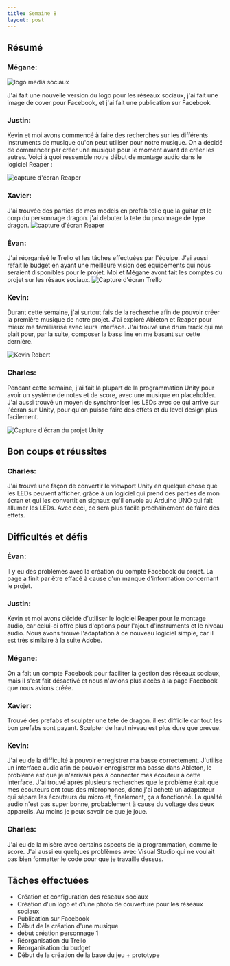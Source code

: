 ```yaml
---
title: Semaine 8
layout: post
---
```


## Résumé

### Mégane:

![logo media sociaux](../medias/Logo_Neon_socialmedia.png)

J'ai fait une nouvelle version du logo pour les réseaux sociaux, j'ai fait une image de cover pour Facebook, et j'ai fait une publication sur Facebook.

### Justin:

Kevin et moi avons commencé à faire des recherches sur les différents instruments de musique qu'on peut utiliser pour notre musique. On a décidé de commencer par créer une musique pour le moment avant de créer les autres. Voici à quoi ressemble notre début de montage audio dans le logiciel Reaper :

![capture d'écran Reaper](../medias/justin_sem8.png)

### Xavier:
J'ai trouvée des parties de mes models en prefab telle que la guitar et le corp du personnage dragon. j'ai debuter la tete du prsonnage de type dragon. 
![capture d'écran Reaper](../medias/XavierPerrasdragonV0.2.JPG)

### Évan: 

J'ai réorganisé le Trello et les tâches effectuées par l'équipe. J'ai aussi refait le budget en ayant une meilleure vision des équipements qui nous seraient disponibles pour le projet. Moi et Mégane avont fait les comptes du projet sur les résaux sociaux.
![Capture d'écran Trello](../medias/trello.png)

### Kevin:

Durant cette semaine, j'ai surtout fais de la recherche afin de pouvoir créer la première musique de notre projet. J'ai exploré Ableton et Reaper pour mieux me familliarisé avec leurs interface. J'ai trouvé une drum track qui me plait pour, par la suite, composer la bass line en me basant sur cette dernière.  

![Kevin Robert](../medias/kevin_sem8.jpg)

### Charles:

Pendant cette semaine, j'ai fait la plupart de la programmation Unity pour avoir un système de notes et de score, avec une musique en placeholder. J'ai aussi trouvé un moyen de synchroniser les LEDs avec ce qui arrive sur l'écran sur Unity, pour qu'on puisse faire des effets et du level design plus facilement.

![Capture d'écran du projet Unity](../medias/sem8_charles.PNG)

## Bon coups et réussites

### Charles:

J'ai trouvé une façon de convertir le viewport Unity en quelque chose que les LEDs peuvent afficher, grâce à un logiciel qui prend des parties de mon écran et qui les convertit en signaux qu'il envoie au Arduino UNO qui fait allumer les LEDs. Avec ceci, ce sera plus facile prochainement de faire des effets.

## Difficultés et défis

### Évan:

Il y eu des problèmes avec la création du compte Facebook du projet. La page a finit par être effacé à cause d'un manque d'information concernant le projet.

### Justin:

Kevin et moi avons décidé d'utiliser le logiciel Reaper pour le montage audio, car celui-ci offre plus d'options pour l'ajout d'instruments et le niveau audio. Nous avons trouvé l'adaptation à ce nouveau logiciel simple, car il est très similaire à la suite Adobe.

### Mégane:

On a fait un compte Facebook pour faciliter la gestion des réseaux sociaux, mais il s'est fait désactivé et nous n'avions plus accès à la page Facebook que nous avions créée.

### Xavier:
Trouvé des prefabs et sculpter une tete de dragon. il est difficile car tout les bon prefabs sont payant. Sculpter de haut niveau est plus dure que prevue.

### Kevin:

J'ai eu de la difficulté à pouvoir enregistrer ma basse correctement. J'utilise un interface audio afin de pouvoir enregistrer ma basse dans Ableton, le problème est que je n'arrivais pas à connecter mes écouteur à cette interface. J'ai trouvé après plusieurs recherches que le problème était que mes écouteurs ont tous des microphones, donc j'ai acheté un adaptateur qui sépare les écouteurs du micro et, finalement, ça a fonctionné. La qualité audio n'est pas super bonne, probablement à cause du voltage des deux appareils. Au moins je peux savoir ce que je joue. 

### Charles:

J'ai eu de la misère avec certains aspects de la programmation, comme le score. J'ai aussi eu quelques problèmes avec Visual Studio qui ne voulait pas bien formatter le code pour que je travaille dessus.

## Tâches effectuées

- Création et configuration des réseaux sociaux
- Création d'un logo et d'une photo de couverture pour les réseaux sociaux
- Publication sur Facebook
- Début de la création d'une musique
- debut création personnage 1
- Réorganisation du Trello
- Réorganisation du budget
- Début de la création de la base du jeu + prototype
